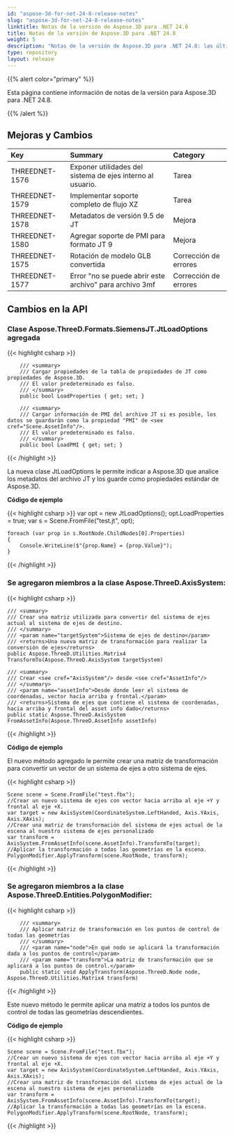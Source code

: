 ```yaml
---
id: "aspose-3d-for-net-24-8-release-notes"
slug: "aspose-3d-for-net-24-8-release-notes"
linktitle: Notas de la versión de Aspose.3D para .NET 24.8
title: Notas de la versión de Aspose.3D para .NET 24.8
weight: 5
description: "Notas de la versión de Aspose.3D para .NET 24.8: las últimas actualizaciones y correcciones."
type: repository
layout: release
---
```


{{% alert color="primary" %}}

Esta página contiene información de notas de la versión para Aspose.3D para .NET 24.8.

{{% /alert %}}
## **Mejoras y Cambios**

|**Key**|**Summary**|**Category**|
| :- | :- | :- |
| THREEDNET-1576 | Exponer utilidades del sistema de ejes interno al usuario. | Tarea |
| THREEDNET-1579 | Implementar soporte completo de flujo XZ | Tarea |
| THREEDNET-1578 | Metadatos de versión 9.5 de JT | Mejora |
| THREEDNET-1580 | Agregar soporte de PMI para formato JT 9 | Mejora |
| THREEDNET-1575 | Rotación de modelo GLB convertida | Corrección de errores |
| THREEDNET-1577 | Error "no se puede abrir este archivo" para archivo 3mf | Corrección de errores |

## Cambios en la API ##

### Clase **Aspose.ThreeD.Formats.SiemensJT.JtLoadOptions** agregada


{{< highlight csharp >}}

        /// <summary>
        /// Cargar propiedades de la tabla de propiedades de JT como propiedades de Aspose.3D. 
        /// El valor predeterminado es falso.
        /// </summary>
        public bool LoadProperties { get; set; }

        /// <summary>
        /// Cargar información de PMI del archivo JT si es posible, los datos se guardarán como la propiedad "PMI" de <see cref="Scene.AssetInfo"/>.
        /// El valor predeterminado es falso.
        /// </summary>
        public bool LoadPMI { get; set; }
        
{{< /highlight >}}

La nueva clase JtLoadOptions le permite indicar a Aspose.3D que analice los metadatos del archivo JT y los guarde como propiedades estándar de Aspose.3D.

**Código de ejemplo**

{{< highlight csharp >}}
    var opt = new JtLoadOptions();
    opt.LoadProperties = true;
    var s = Scene.FromFile("test.jt", opt);
    
    foreach (var prop in s.RootNode.ChildNodes[0].Properties)
    {
        Console.WriteLine($"{prop.Name} = {prop.Value}");
    }
{{< /highlight >}}


### Se agregaron miembros a la clase **Aspose.ThreeD.AxisSystem**:

{{< highlight csharp >}}

    /// <summary>
    /// Crear una matriz utilizada para convertir del sistema de ejes actual al sistema de ejes de destino.
    /// </summary>
    /// <param name="targetSystem">Sistema de ejes de destino</param>
    /// <returns>Una nueva matriz de transformación para realizar la conversión de ejes</returns>
    public Aspose.ThreeD.Utilities.Matrix4 TransformTo(Aspose.ThreeD.AxisSystem targetSystem)

    /// <summary>
    /// Crear <see cref="AxisSystem"/> desde <see cref="AssetInfo"/>
    /// </summary>
    /// <param name="assetInfo">Desde donde leer el sistema de coordenadas, vector hacia arriba y frontal.</param>
    /// <returns>Sistema de ejes que contiene el sistema de coordenadas, hacia arriba y frontal del asset info dado</returns>
    public static Aspose.ThreeD.AxisSystem FromAssetInfo(Aspose.ThreeD.AssetInfo assetInfo)
{{< /highlight >}}

**Código de ejemplo**

El nuevo método agregado le permite crear una matriz de transformación para convertir un vector de un sistema de ejes a otro sistema de ejes.

{{< highlight csharp >}}

    Scene scene = Scene.FromFile("test.fbx");
    //Crear un nuevo sistema de ejes con vector hacia arriba al eje +Y y frontal al eje +X.
    var target = new AxisSystem(CoordinateSystem.LeftHanded, Axis.YAxis, Axis.XAxis);
    //Crear una matriz de transformación del sistema de ejes actual de la escena al nuestro sistema de ejes personalizado
    var transform = AxisSystem.FromAssetInfo(scene.AssetInfo).TransformTo(target);
    //Aplicar la transformación a todas las geometrías en la escena.
    PolygonModifier.ApplyTransform(scene.RootNode, transform);
{{< /highlight >}}



### Se agregaron miembros a la clase **Aspose.ThreeD.Entities.PolygonModifier**:

{{< highlight csharp >}}

        /// <summary>
        /// Aplicar matriz de transformación en los puntos de control de todas las geometrías
        /// </summary>
        /// <param name="node">En qué nodo se aplicará la transformación dada a los puntos de control</param>
        /// <param name="transform">La matriz de transformación que se aplicará a los puntos de control.</param>
        public static void ApplyTransform(Aspose.ThreeD.Node node, Aspose.ThreeD.Utilities.Matrix4 transform)
{{< /highlight >}}

Este nuevo método le permite aplicar una matriz a todos los puntos de control de todas las geometrías descendientes.

**Código de ejemplo**

{{< highlight csharp >}}

    Scene scene = Scene.FromFile("test.fbx");
    //Crear un nuevo sistema de ejes con vector hacia arriba al eje +Y y frontal al eje +X.
    var target = new AxisSystem(CoordinateSystem.LeftHanded, Axis.YAxis, Axis.XAxis);
    //Crear una matriz de transformación del sistema de ejes actual de la escena al nuestro sistema de ejes personalizado
    var transform = AxisSystem.FromAssetInfo(scene.AssetInfo).TransformTo(target);
    //Aplicar la transformación a todas las geometrías en la escena.
    PolygonModifier.ApplyTransform(scene.RootNode, transform);
{{< /highlight >}}